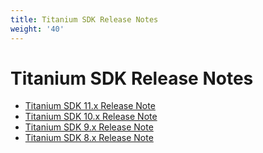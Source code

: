 ```yaml
---
title: Titanium SDK Release Notes
weight: '40'
---
```


# Titanium SDK Release Notes


* [Titanium SDK 11.x Release Note](/guide/Titanium_SDK/Titanium_SDK_Release_Notes/Titanium_SDK_Release_Notes_11.x/)
* [Titanium SDK 10.x Release Note](/guide/Titanium_SDK/Titanium_SDK_Release_Notes/Titanium_SDK_Release_Notes_10.x/)
* [Titanium SDK 9.x Release Note](/guide/Titanium_SDK/Titanium_SDK_Release_Notes/Titanium_SDK_Release_Notes_9.x/)
* [Titanium SDK 8.x Release Note](/guide/Titanium_SDK/Titanium_SDK_Release_Notes/Titanium_SDK_Release_Notes_8.x/)
